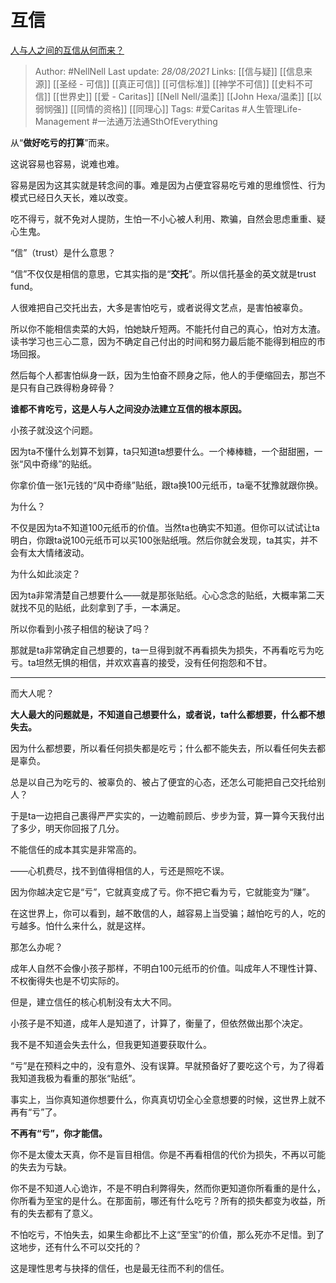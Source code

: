 # 互信
[人与人之间的互信从何而来？](https://www.zhihu.com/question/482200684/answer/2084759891)

> Author: #NellNell 
Last update: *28/08/2021* 
Links: [[信与疑]] [[信息来源]] [[圣经 - 可信]] [[真正可信]] [[可信标准]] [[神学不可信]] [[史料不可信]] [[世界史]] [[爱 - Caritas]] [[Nell Nell/温柔]] [[John Hexa/温柔]] [[以弱悯强]] [[同情的资格]] [[同理心]] 
Tags: #爱Caritas #人生管理Life-Management #一法通万法通SthOfEverything 
  

从“**做好吃亏的打算**”而来。

这说容易也容易，说难也难。

容易是因为这其实就是转念间的事。难是因为占便宜容易吃亏难的思维惯性、行为模式已经日久天长，难以改变。

吃不得亏，就不免对人提防，生怕一不小心被人利用、欺骗，自然会思虑重重、疑心生鬼。

“信”（trust）是什么意思？

“信”不仅仅是相信的意思，它其实指的是“**交托**”。所以信托基金的英文就是trust fund。

人很难把自己交托出去，大多是害怕吃亏，或者说得文艺点，是害怕被辜负。

所以你不能相信卖菜的大妈，怕她缺斤短两。不能托付自己的真心，怕对方太渣。读书学习也三心二意，因为不确定自己付出的时间和努力最后能不能得到相应的市场回报。

然后每个人都害怕纵身一跃，因为生怕奋不顾身之际，他人的手便缩回去，那岂不是只有自己跌得粉身碎骨？

**谁都不肯吃亏，这是人与人之间没办法建立互信的根本原因。**

小孩子就没这个问题。

因为ta不懂什么划算不划算，ta只知道ta想要什么。一个棒棒糖，一个甜甜圈，一张“风中奇缘”的贴纸。

你拿价值一张1元钱的“风中奇缘”贴纸，跟ta换100元纸币，ta毫不犹豫就跟你换。

为什么？

不仅是因为ta不知道100元纸币的价值。当然ta也确实不知道。但你可以试试让ta明白，你跟ta说100元纸币可以买100张贴纸哦。然后你就会发现，ta其实，并不会有太大情绪波动。

为什么如此淡定？

因为ta非常清楚自己想要什么——就是那张贴纸。心心念念的贴纸，大概率第二天就找不见的贴纸，此刻拿到了手，一本满足。

所以你看到小孩子相信的秘诀了吗？

那就是ta非常确定自己想要的，ta一旦得到就不再看损失为损失，不再看吃亏为吃亏。ta坦然无惧的相信，并欢欢喜喜的接受，没有任何抱怨和不甘。

---

而大人呢？

**大人最大的问题就是，不知道自己想要什么，或者说，ta什么都想要，什么都不想失去。**

因为什么都想要，所以看任何损失都是吃亏；什么都不能失去，所以看任何失去都是辜负。

总是以自己为吃亏的、被辜负的、被占了便宜的心态，还怎么可能把自己交托给别人？

于是ta一边把自己裹得严严实实的，一边瞻前顾后、步步为营，算一算今天我付出了多少，明天你回报了几分。

不能信任的成本其实是非常高的。

——心机费尽，找不到值得相信的人，亏还是照吃不误。

因为你越决定它是“亏”，它就真变成了亏。你不把它看为亏，它就能变为“赚”。

在这世界上，你可以看到，越不敢信的人，越容易上当受骗；越怕吃亏的人，吃的亏越多。怕什么来什么，就是这样。

那怎么办呢？

成年人自然不会像小孩子那样，不明白100元纸币的价值。叫成年人不理性计算、不权衡得失也是不切实际的。

但是，建立信任的核心机制没有太大不同。

小孩子是不知道，成年人是知道了，计算了，衡量了，但依然做出那个决定。

我不是不知道会失去什么，但我更知道要获取什么。

“亏”是在预料之中的，没有意外、没有误算。早就预备好了要吃这个亏，为了得着我知道我极为看重的那张“贴纸”。

事实上，当你真知道你想要什么，你真真切切全心全意想要的时候，这世界上就不再有“亏”了。

**不再有“亏”，你才能信。**

你不是太傻太天真，你不是盲目相信。你是不再看相信的代价为损失，不再以可能的失去为亏缺。

你不是不知道人心诡诈，不是不明白利弊得失，然而你更知道你所看重的是什么，你所看为至宝的是什么。在那面前，哪还有什么吃亏？所有的损失都变为收益，所有的失去都有了意义。

不怕吃亏，不怕失去，如果生命都比不上这“至宝”的价值，那么死亦不足惜。到了这地步，还有什么不可以交托的？

这是理性思考与抉择的信任，也是最无往而不利的信任。